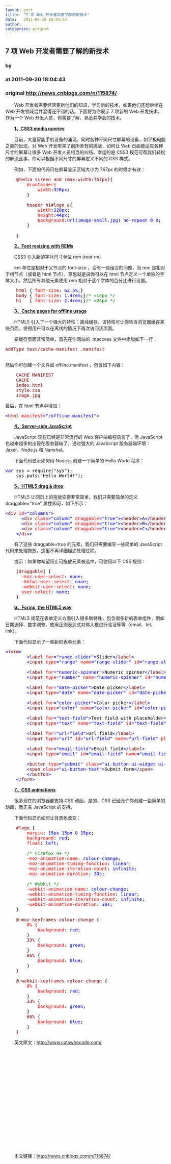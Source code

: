 ```yaml
---
layout: post
title:  "7 项 Web 开发者需要了解的新技术"
date:   2011-09-20 18:04:43
author: 
categories: program
---
```


## 7 项 Web 开发者需要了解的新技术
### by 
### at 2011-09-20 18:04:43
### original <http://news.cnblogs.com/n/115874/>

<p>　　Web 开发者需要经常更新他们的知识，学习新的技术，如果他们还想继续在 Web 开发领域混并混得还不错的话。下面将为你展示 7 项新的 Web 开发技术，作为一个 Web 开发人员，你需要了解、熟悉并学会的技术。</p>
<p>　　<a href="http://www.catswhocode.com/blog/create-an-adaptable-website-layout-with-css3-media-queries"><strong>1、CSS3 media queries</strong></a></p>
<p>　　目前，大量智能手机设备的涌现，同时各种不同尺寸屏幕的设备，如平板电脑之类的出现，对 Web 开发带来了前所未有的挑战，如何让 Web 页面能适应各种尺寸的屏幕让很多 Web 开发人员相当的纠结。幸运的是 CSS3 规范可帮我们轻松的解决此事，你可以根据不同尺寸的屏幕定义不同的 CSS 样式。</p>
<p>　　例如，下面的代码只在屏幕显示区域大小为 767px 的时候才有效：</p>
<div>
<pre><span style="color:#800000">    @media screen and (max-width:767px)</span><span style="color:#000000">{</span><span style="color:#ff0000">  <br>        #container{  <br>            width</span><span style="color:#000000">:</span><span style="color:#0000ff">320px</span><span style="color:#000000">;</span><span style="color:#ff0000">  <br>        </span><span style="color:#000000">}</span><span style="color:#800000">   <br>      <br>        header h1#logo a</span><span style="color:#000000">{</span><span style="color:#ff0000">  <br>            width</span><span style="color:#000000">:</span><span style="color:#0000ff">320px</span><span style="color:#000000">;</span><span style="color:#ff0000">  <br>            height</span><span style="color:#000000">:</span><span style="color:#0000ff">44px</span><span style="color:#000000">;</span><span style="color:#ff0000">  <br>            background</span><span style="color:#000000">:</span><span style="color:#0000ff">url(image-small.jpg) no-repeat 0 0</span><span style="color:#000000">;</span><span style="color:#ff0000">  <br>        </span><span style="color:#000000">}</span><span style="color:#800000">                             <br>      <br>    }  </span></pre>
</div>
<p>　　<a href="http://snook.ca/archives/html_and_css/font-size-with-rem"><strong>2、Font resizing with REMs</strong></a></p>
<p>　　CSS3 引入新的字体尺寸单位 rem (root rm)</p>
<p>　　em 单位是相对于父节点的 font-size ，会有一些组合的问题，而 rem 是相对于根节点（或者是 html 节点），意思就是说你可以在 html 节点定义一个单独的字体大小，然后所有其他元素使用 rem 相对于这个字体的百分比进行设置。</p>
<div>
<pre><span style="color:#800000">    html </span><span style="color:#000000">{</span><span style="color:#ff0000"> font-size</span><span style="color:#000000">:</span><span style="color:#0000ff"> 62.5%</span><span style="color:#000000">;</span><span style="color:#000000">}</span><span style="color:#800000">  <br>    body </span><span style="color:#000000">{</span><span style="color:#ff0000"> font-size</span><span style="color:#000000">:</span><span style="color:#0000ff"> 1.4rem</span><span style="color:#000000">;</span><span style="color:#000000">}</span><span style="color:#008000">/*</span><span style="color:#008000"> =14px </span><span style="color:#008000">*/</span><span style="color:#800000">  <br>    h1   </span><span style="color:#000000">{</span><span style="color:#ff0000"> font-size</span><span style="color:#000000">:</span><span style="color:#0000ff"> 2.4rem</span><span style="color:#000000">;</span><span style="color:#000000">}</span><span style="color:#008000">/*</span><span style="color:#008000"> =24px </span><span style="color:#008000">*/</span></pre>
</div>
<p>　　<a href="http://www.catswhocode.com/blog/how-to-create-offline-html5-web-apps-in-5-easy-steps"><strong>3、Cache pages for offline usage</strong></a></p>
<p>　　HTML5 引入了一个强大的特性：离线缓存。该特性可让你告诉浏览器缓存某些页面，使得用户可以在离线的情况下再次访问该页面。</p>
<p>　　要缓存页面非常简单，首先在你网站的 .htaccess 文件中添加如下一行：</p>
<div>
<pre><span style="color:#800000">AddType text/cache-manifest .manifest  </span></pre>
</div>
<p><br>然后你可创建一个文件如 offline.manifest ，包含如下内容：</p>
<div>
<pre><span style="color:#800000">    CACHE MANIFEST  <br>    CACHE  <br>    index.html  <br>    style.css  <br>    image.jpg  </span></pre>
</div>
<p>最后，在 html 节点中增加：</p>
<div>
<pre><span style="color:#0000ff">&lt;</span><span style="color:#800000">html </span><span style="color:#ff0000">manifest</span><span style="color:#0000ff">="/offline.manifest"</span><span style="color:#0000ff">&gt;</span></pre>
</div>
<p>　　<a href="http://net.tutsplus.com/tutorials/javascript-ajax/learning-serverside-javascript-with-node-js/"><strong>4、Server-side JavaScript</strong></a></p>
<p>　　JavaScript 现在已经是非常流行的 Web 客户端编程语言了，但 JavaScript 也越来越多的出现在服务器端了，通过强大的 JavaScript 服务器端环境：Jaxer、Node.js 和 Narwhal。</p>
<p>　　下面代码显示如何用 Node.js 创建一个简单的 Hello World 程序：</p>
<div>
<pre><span style="color:#0000ff">var</span><span style="color:#000000"> sys </span><span style="color:#000000">=</span><span style="color:#000000"> require(</span><span style="color:#000000">"</span><span style="color:#000000">sys</span><span style="color:#000000">"</span><span style="color:#000000">);  <br>    sys.puts(</span><span style="color:#000000">"</span><span style="color:#000000">Hello World!</span><span style="color:#000000">"</span><span style="color:#000000">);  </span></pre>
</div>
<p>　　<a href="http://www.useragentman.com/blog/2010/01/10/cross-browser-html5-drag-and-drop/"><strong>5、HTML5 drag &amp; drop</strong></a></p>
<p>　　HTML5 让网页上的拖放变得非常简单，我们只需要简单的定义 draggable="true" 属性即可，如下所示：</p>
<div>
<pre><span style="color:#0000ff">&lt;</span><span style="color:#800000">div </span><span style="color:#ff0000">id</span><span style="color:#0000ff">="columns"</span><span style="color:#0000ff">&gt;</span><span style="color:#000000">  <br>      </span><span style="color:#0000ff">&lt;</span><span style="color:#800000">div </span><span style="color:#ff0000">class</span><span style="color:#0000ff">="column"</span><span style="color:#ff0000"> draggable</span><span style="color:#0000ff">="true"</span><span style="color:#0000ff">&gt;&lt;</span><span style="color:#800000">header</span><span style="color:#0000ff">&gt;</span><span style="color:#000000">A</span><span style="color:#0000ff">&lt;/</span><span style="color:#800000">header</span><span style="color:#0000ff">&gt;&lt;/</span><span style="color:#800000">div</span><span style="color:#0000ff">&gt;</span><span style="color:#000000">  <br>      </span><span style="color:#0000ff">&lt;</span><span style="color:#800000">div </span><span style="color:#ff0000">class</span><span style="color:#0000ff">="column"</span><span style="color:#ff0000"> draggable</span><span style="color:#0000ff">="true"</span><span style="color:#0000ff">&gt;&lt;</span><span style="color:#800000">header</span><span style="color:#0000ff">&gt;</span><span style="color:#000000">B</span><span style="color:#0000ff">&lt;/</span><span style="color:#800000">header</span><span style="color:#0000ff">&gt;&lt;/</span><span style="color:#800000">div</span><span style="color:#0000ff">&gt;</span><span style="color:#000000">  <br>      </span><span style="color:#0000ff">&lt;</span><span style="color:#800000">div </span><span style="color:#ff0000">class</span><span style="color:#0000ff">="column"</span><span style="color:#ff0000"> draggable</span><span style="color:#0000ff">="true"</span><span style="color:#0000ff">&gt;&lt;</span><span style="color:#800000">header</span><span style="color:#0000ff">&gt;</span><span style="color:#000000">C</span><span style="color:#0000ff">&lt;/</span><span style="color:#800000">header</span><span style="color:#0000ff">&gt;&lt;/</span><span style="color:#800000">div</span><span style="color:#0000ff">&gt;</span><span style="color:#000000">  <br>    </span><span style="color:#0000ff">&lt;/</span><span style="color:#800000">div</span><span style="color:#0000ff">&gt;</span></pre>
</div>

<p>　　有了这些 draggable=true 的元素，我们只需要编写一些简单的 JavaScript 代码来处理拖放，这里不再详细描述处理过程。</p>
<p>　　提示：如果你希望阻止可拖放元素被选中，可使用以下 CSS 规则：</p>
<div>
<pre><span style="color:#800000">    [draggable] </span><span style="color:#000000">{</span><span style="color:#ff0000">  <br>      -moz-user-select</span><span style="color:#000000">:</span><span style="color:#0000ff"> none</span><span style="color:#000000">;</span><span style="color:#ff0000">  <br>      -khtml-user-select</span><span style="color:#000000">:</span><span style="color:#0000ff"> none</span><span style="color:#000000">;</span><span style="color:#ff0000">  <br>      -webkit-user-select</span><span style="color:#000000">:</span><span style="color:#0000ff"> none</span><span style="color:#000000">;</span><span style="color:#ff0000">  <br>      user-select</span><span style="color:#000000">:</span><span style="color:#0000ff"> none</span><span style="color:#000000">;</span><span style="color:#ff0000">  <br>    </span><span style="color:#000000">}</span></pre>
</div>
<p>　　<a href="http://net.tutsplus.com/tutorials/html-css-techniques/how-to-build-cross-browser-html5-forms/"><strong>6、Forms, the HTML5 way</strong></a></p>
<p>　　HTML5 规范在表单定义方面引入很多新特性，包含很多新的表单组件，例如日期选择、数字调整、使用正则表达式对输入框进行验证等等（email、tel、link）。</p>
<p>　　下面代码显示了一些新的表单元素：</p>
<div>
<pre><span style="color:#0000ff">&lt;</span><span style="color:#800000">form</span><span style="color:#0000ff">&gt;</span><span style="color:#000000">  <br>        </span><span style="color:#0000ff">&lt;</span><span style="color:#800000">label </span><span style="color:#ff0000">for</span><span style="color:#0000ff">="range-slider"</span><span style="color:#0000ff">&gt;</span><span style="color:#000000">Slider</span><span style="color:#0000ff">&lt;/</span><span style="color:#800000">label</span><span style="color:#0000ff">&gt;</span><span style="color:#000000">  <br>        </span><span style="color:#0000ff">&lt;</span><span style="color:#800000">input </span><span style="color:#ff0000">type</span><span style="color:#0000ff">="range"</span><span style="color:#ff0000"> name</span><span style="color:#0000ff">="range-slider"</span><span style="color:#ff0000"> id</span><span style="color:#0000ff">="range-slider"</span><span style="color:#ff0000"> class</span><span style="color:#0000ff">="slider"</span><span style="color:#ff0000"> min</span><span style="color:#0000ff">="0"</span><span style="color:#ff0000"> max</span><span style="color:#0000ff">="20"</span><span style="color:#ff0000"> step</span><span style="color:#0000ff">="1"</span><span style="color:#ff0000"> value</span><span style="color:#0000ff">="0"</span><span style="color:#0000ff">&gt;</span><span style="color:#000000">  <br>      <br>        </span><span style="color:#0000ff">&lt;</span><span style="color:#800000">label </span><span style="color:#ff0000">for</span><span style="color:#0000ff">="numeric-spinner"</span><span style="color:#0000ff">&gt;</span><span style="color:#000000">Numeric spinner</span><span style="color:#0000ff">&lt;/</span><span style="color:#800000">label</span><span style="color:#0000ff">&gt;</span><span style="color:#000000">  <br>        </span><span style="color:#0000ff">&lt;</span><span style="color:#800000">input </span><span style="color:#ff0000">type</span><span style="color:#0000ff">="number"</span><span style="color:#ff0000"> name</span><span style="color:#0000ff">="numeric-spinner"</span><span style="color:#ff0000"> id</span><span style="color:#0000ff">="numeric-spinner"</span><span style="color:#ff0000"> value</span><span style="color:#0000ff">="2"</span><span style="color:#0000ff">&gt;</span><span style="color:#000000">  <br>      <br>        </span><span style="color:#0000ff">&lt;</span><span style="color:#800000">label </span><span style="color:#ff0000">for</span><span style="color:#0000ff">="date-picker"</span><span style="color:#0000ff">&gt;</span><span style="color:#000000">Date picker</span><span style="color:#0000ff">&lt;/</span><span style="color:#800000">label</span><span style="color:#0000ff">&gt;</span><span style="color:#000000">  <br>        </span><span style="color:#0000ff">&lt;</span><span style="color:#800000">input </span><span style="color:#ff0000">type</span><span style="color:#0000ff">="date"</span><span style="color:#ff0000"> name</span><span style="color:#0000ff">="date-picker"</span><span style="color:#ff0000"> id</span><span style="color:#0000ff">="date-picker"</span><span style="color:#ff0000"> value</span><span style="color:#0000ff">="2010-10-06"</span><span style="color:#0000ff">&gt;</span><span style="color:#000000">  <br>      <br>        </span><span style="color:#0000ff">&lt;</span><span style="color:#800000">label </span><span style="color:#ff0000">for</span><span style="color:#0000ff">="color-picker"</span><span style="color:#0000ff">&gt;</span><span style="color:#000000">Color picker</span><span style="color:#0000ff">&lt;/</span><span style="color:#800000">label</span><span style="color:#0000ff">&gt;</span><span style="color:#000000">  <br>        </span><span style="color:#0000ff">&lt;</span><span style="color:#800000">input </span><span style="color:#ff0000">type</span><span style="color:#0000ff">="color"</span><span style="color:#ff0000"> name</span><span style="color:#0000ff">="color-picker"</span><span style="color:#ff0000"> id</span><span style="color:#0000ff">="color-picker"</span><span style="color:#ff0000"> value</span><span style="color:#0000ff">="ff0000"</span><span style="color:#0000ff">&gt;</span><span style="color:#000000">  <br>      <br>        </span><span style="color:#0000ff">&lt;</span><span style="color:#800000">label </span><span style="color:#ff0000">for</span><span style="color:#0000ff">="text-field"</span><span style="color:#0000ff">&gt;</span><span style="color:#000000">Text field with placeholder</span><span style="color:#0000ff">&lt;/</span><span style="color:#800000">label</span><span style="color:#0000ff">&gt;</span><span style="color:#000000">  <br>        </span><span style="color:#0000ff">&lt;</span><span style="color:#800000">input </span><span style="color:#ff0000">type</span><span style="color:#0000ff">="text"</span><span style="color:#ff0000"> name</span><span style="color:#0000ff">="text-field"</span><span style="color:#ff0000"> id</span><span style="color:#0000ff">="text-field"</span><span style="color:#ff0000"> placeholder</span><span style="color:#0000ff">="Insert your text here"</span><span style="color:#0000ff">&gt;</span><span style="color:#000000">  <br>      <br>        </span><span style="color:#0000ff">&lt;</span><span style="color:#800000">label </span><span style="color:#ff0000">for</span><span style="color:#0000ff">="url-field"</span><span style="color:#0000ff">&gt;</span><span style="color:#000000">Url field</span><span style="color:#0000ff">&lt;/</span><span style="color:#800000">label</span><span style="color:#0000ff">&gt;</span><span style="color:#000000">  <br>        </span><span style="color:#0000ff">&lt;</span><span style="color:#800000">input </span><span style="color:#ff0000">type</span><span style="color:#0000ff">="url"</span><span style="color:#ff0000"> id</span><span style="color:#0000ff">="url-field"</span><span style="color:#ff0000"> name</span><span style="color:#0000ff">="url-field"</span><span style="color:#ff0000"> placeholder</span><span style="color:#0000ff">="http://net.tutsplus.com/"</span><span style="color:#ff0000"> required</span><span style="color:#0000ff">&gt;</span><span style="color:#000000">  <br>      <br>        </span><span style="color:#0000ff">&lt;</span><span style="color:#800000">label </span><span style="color:#ff0000">for</span><span style="color:#0000ff">="email-field"</span><span style="color:#0000ff">&gt;</span><span style="color:#000000">Email field</span><span style="color:#0000ff">&lt;/</span><span style="color:#800000">label</span><span style="color:#0000ff">&gt;</span><span style="color:#000000">  <br>        </span><span style="color:#0000ff">&lt;</span><span style="color:#800000">input </span><span style="color:#ff0000">type</span><span style="color:#0000ff">="email"</span><span style="color:#ff0000"> id</span><span style="color:#0000ff">="email-field"</span><span style="color:#ff0000"> name</span><span style="color:#0000ff">="email-field"</span><span style="color:#ff0000"> placeholder</span><span style="color:#0000ff">="contact@ghinda.net"</span><span style="color:#ff0000"> required</span><span style="color:#0000ff">&gt;</span><span style="color:#000000">  <br>      <br>        </span><span style="color:#0000ff">&lt;</span><span style="color:#800000">button </span><span style="color:#ff0000">type</span><span style="color:#0000ff">="submit"</span><span style="color:#ff0000"> class</span><span style="color:#0000ff">="ui-button ui-widget ui-state-default ui-corner-all ui-button-text-only"</span><span style="color:#ff0000"> role</span><span style="color:#0000ff">="button"</span><span style="color:#ff0000"> aria-disabled</span><span style="color:#0000ff">="false"</span><span style="color:#0000ff">&gt;</span><span style="color:#000000">  <br>        </span><span style="color:#0000ff">&lt;</span><span style="color:#800000">span </span><span style="color:#ff0000">class</span><span style="color:#0000ff">="ui-button-text"</span><span style="color:#0000ff">&gt;</span><span style="color:#000000">Submit form</span><span style="color:#0000ff">&lt;/</span><span style="color:#800000">span</span><span style="color:#0000ff">&gt;</span><span style="color:#000000">  <br>        </span><span style="color:#0000ff">&lt;/</span><span style="color:#800000">button</span><span style="color:#0000ff">&gt;</span><span style="color:#000000">  <br>    </span><span style="color:#0000ff">&lt;/</span><span style="color:#800000">form</span><span style="color:#0000ff">&gt;</span></pre>
</div>
<p>　　<a href="http://www.onextrapixel.com/2011/08/31/enhance-your-sites-with-css3-animations/"><strong>7、CSS animations</strong></a></p>
<p>　　很多现在的浏览器都支持 CSS 动画，是的，CSS 已经允许你创建一些简单的动画，而无需 JavaScript 的支持。</p>
<p>　　下面代码显示如何让背景色改变：</p>
<div>
<pre><span style="color:#800000">    #logo </span><span style="color:#000000">{</span><span style="color:#ff0000">  <br>        margin</span><span style="color:#000000">:</span><span style="color:#0000ff"> 15px 15px 0 15px</span><span style="color:#000000">;</span><span style="color:#ff0000">  <br>        background</span><span style="color:#000000">:</span><span style="color:#0000ff"> red</span><span style="color:#000000">;</span><span style="color:#ff0000">  <br>        float</span><span style="color:#000000">:</span><span style="color:#0000ff"> left</span><span style="color:#000000">;</span><span style="color:#ff0000">  <br>      <br>        </span><span style="color:#008000">/*</span><span style="color:#008000"> Firefox 4+ </span><span style="color:#008000">*/</span><span style="color:#ff0000">  <br>        -moz-animation-name</span><span style="color:#000000">:</span><span style="color:#0000ff"> colour-change</span><span style="color:#000000">;</span><span style="color:#ff0000">  <br>        -moz-animation-timing-function</span><span style="color:#000000">:</span><span style="color:#0000ff"> linear</span><span style="color:#000000">;</span><span style="color:#ff0000">  <br>        -moz-animation-iteration-count</span><span style="color:#000000">:</span><span style="color:#0000ff"> infinite</span><span style="color:#000000">;</span><span style="color:#ff0000">  <br>        -moz-animation-duration</span><span style="color:#000000">:</span><span style="color:#0000ff"> 30s</span><span style="color:#000000">;</span><span style="color:#ff0000">  <br>      <br>        </span><span style="color:#008000">/*</span><span style="color:#008000"> Webkit </span><span style="color:#008000">*/</span><span style="color:#ff0000">  <br>        -webkit-animation-name</span><span style="color:#000000">:</span><span style="color:#0000ff"> colour-change</span><span style="color:#000000">;</span><span style="color:#ff0000">  <br>        -webkit-animation-timing-function</span><span style="color:#000000">:</span><span style="color:#0000ff"> linear</span><span style="color:#000000">;</span><span style="color:#ff0000">  <br>        -webkit-animation-iteration-count</span><span style="color:#000000">:</span><span style="color:#0000ff"> infinite</span><span style="color:#000000">;</span><span style="color:#ff0000">  <br>        -webkit-animation-duration</span><span style="color:#000000">:</span><span style="color:#0000ff"> 30s</span><span style="color:#000000">;</span><span style="color:#ff0000">  <br>    </span><span style="color:#000000">}</span><span style="color:#800000">  <br>      <br>    @-moz-keyframes colour-change </span><span style="color:#000000">{</span><span style="color:#ff0000">  <br>        0% {  <br>            background</span><span style="color:#000000">:</span><span style="color:#0000ff"> red</span><span style="color:#000000">;</span><span style="color:#ff0000">  <br>        </span><span style="color:#000000">}</span><span style="color:#800000">  <br>        33% </span><span style="color:#000000">{</span><span style="color:#ff0000">  <br>            background</span><span style="color:#000000">:</span><span style="color:#0000ff"> green</span><span style="color:#000000">;</span><span style="color:#ff0000">  <br>        </span><span style="color:#000000">}</span><span style="color:#800000">  <br>        66% </span><span style="color:#000000">{</span><span style="color:#ff0000">  <br>            background</span><span style="color:#000000">:</span><span style="color:#0000ff"> blue</span><span style="color:#000000">;</span><span style="color:#ff0000">  <br>        </span><span style="color:#000000">}</span><span style="color:#800000">  <br>    }  <br>      <br>    @-webkit-keyframes colour-change </span><span style="color:#000000">{</span><span style="color:#ff0000">  <br>        0% {  <br>            background</span><span style="color:#000000">:</span><span style="color:#0000ff"> red</span><span style="color:#000000">;</span><span style="color:#ff0000">  <br>        </span><span style="color:#000000">}</span><span style="color:#800000">  <br>        33% </span><span style="color:#000000">{</span><span style="color:#ff0000">  <br>            background</span><span style="color:#000000">:</span><span style="color:#0000ff"> green</span><span style="color:#000000">;</span><span style="color:#ff0000">  <br>        </span><span style="color:#000000">}</span><span style="color:#800000">  <br>        66% </span><span style="color:#000000">{</span><span style="color:#ff0000">  <br>            background</span><span style="color:#000000">:</span><span style="color:#0000ff"> blue</span><span style="color:#000000">;</span><span style="color:#ff0000">  <br>        </span><span style="color:#000000">}</span><span style="color:#800000">  <br>    }  </span></pre>
</div>
<p>　　英文原文：<a href="http://www.catswhocode.com/blog/7-new-techniques-every-web-developer-should-know">http://www.catswhocode.com/</a><br><br></p>
<p><br><br></p>
<p><br><br></p>
<p><br><br></p>

<p><br><br></p>
<p><br><br></p>
<p><br><br></p><p><br>　　本文链接：<a href="http://news.cnblogs.com/n/115874/">http://news.cnblogs.com/n/115874/</a></p><img src="http://news.cnblogs.com/news/rssclick.aspx?id=115874" width="1" height="1" alt="">